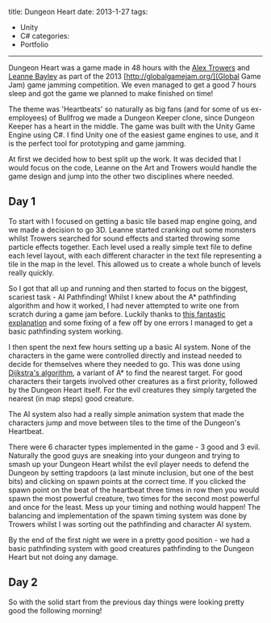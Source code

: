 title: Dungeon Heart
date: 2013-1-27
tags:
- Unity
- C#
categories:
- Portfolio
---

Dungeon Heart was a game made in 48 hours with the [Alex Trowers](http://alextrowers.blogspot.co.uk/) and [Leanne Bayley](http://huhjustablog.blogspot.co.uk/) as part of the 2013 [http://globalgamejam.org/](Global Game Jam) game jamming competition. We even managed to get a good 7 hours sleep and got the game we planned to make finished on time!

The theme was 'Heartbeats' so naturally as big fans (and for some of us ex-employees) of Bullfrog we made a Dungeon Keeper clone, since Dungeon Keeper has a heart in the middle. The game was built with the Unity Game Engine using C#. I find Unity one of the easiest game engines to use, and it is the perfect tool for prototyping and game jamming.

At first we decided how to best split up the work. It was decided that I would focus on the code, Leanne on the Art and Trowers would handle the game design and jump into the other two disciplines where needed. 

Day 1
-----

To start with I focused on getting a basic tile based map engine going, and we made a decision to go 3D. Leanne started cranking out some monsters whilst Trowers searched for sound effects and started throwing some particle effects together. Each level used a really simple text file to define each level layout, with each different character in the text file representing a tile in the map in the level. This allowed us to create a whole bunch of levels really quickly.

So I got that all up and running and then started to focus on the biggest, scariest task - AI Pathfinding! Whilst I knew about the A* pathfinding algorithm and how it worked, I had never attempted to write one from scratch during a game jam before. Luckily thanks to [this fantastic explanation](http://www.policyalmanac.org/games/aStarTutorial.htm) and some fixing of a few off by one errors I managed to get a basic pathfinding system working.

I then spent the next few hours setting up a basic AI system. None of the characters in the game were controlled directly and instead needed to decide for themselves where they needed to go. This was done using [Dijkstra's algorithm](Dijkstra's_algorithm), a variant of A* to find the nearest target. For good characters their targets involved other creatures as a first priority, followed by the Dungeon Heart itself. For the evil creatures they simply targeted the nearest (in map steps) good creature.

The AI system also had a really simple animation system that made the characters jump and move between tiles to the time of the Dungeon's Heartbeat.

There were 6 character types implemented in the game - 3 good and 3 evil. Naturally the good guys are sneaking into your dungeon and trying to smash up your Dungeon Heart whilst the evil player needs to defend the Dungeon by setting trapdoors (a last minute inclusion, but one of the best bits) and clicking on spawn points at the correct time. If you clicked the spawn point on the beat of the heartbeat three times in row then you would spawn the most powerful creature, two times for the second most powerful and once for the least. Mess up your timing and nothing would happen! The balancing and implementation of the spawn timing system was done by Trowers whilst I was sorting out the pathfinding and character AI system.

By the end of the first night we were in a pretty good position - we had a basic pathfinding system with good creatures pathfinding to the Dungeon Heart but not doing any damage.

Day 2
-----

So with the solid start from the previous day things were looking pretty good the following morning! 